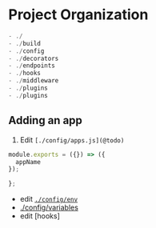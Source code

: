 # Project Organization

```javascript
- ./
- ./build
- ./config
- ./decorators
- ./endpoints
- ./hooks
- ./middleware
- ./plugins
- ./plugins

```


## Adding an app

1. Edit `[./config/apps.js](@todo)`
```javascript
module.exports = ({}) => ({
  appName
});

};
```
- edit [`./config/env`](@todo)
- [./config/variables](@todo)
- edit [hooks]
